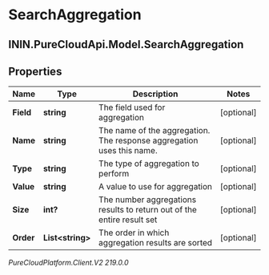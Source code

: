 # SearchAggregation

## ININ.PureCloudApi.Model.SearchAggregation

## Properties

|Name | Type | Description | Notes|
|------------ | ------------- | ------------- | -------------|
| **Field** | **string** | The field used for aggregation | [optional] |
| **Name** | **string** | The name of the aggregation. The response aggregation uses this name. | [optional] |
| **Type** | **string** | The type of aggregation to perform | [optional] |
| **Value** | **string** | A value to use for aggregation | [optional] |
| **Size** | **int?** | The number aggregations results to return out of the entire result set | [optional] |
| **Order** | **List&lt;string&gt;** | The order in which aggregation results are sorted | [optional] |



_PureCloudPlatform.Client.V2 219.0.0_
